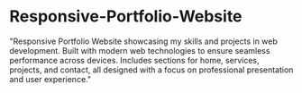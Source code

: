 # Responsive-Portfolio-Website
"Responsive Portfolio Website showcasing my skills and projects in web development. Built with modern web technologies to ensure seamless performance across devices. Includes sections for home, services, projects, and contact, all designed with a focus on professional presentation and user experience."
